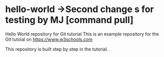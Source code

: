 # hello-world ->Second change s for testing by MJ [command pull]
Hello World repository for Git tutorial
This is an example repository for the Git tutoial on https://www.w3schools.com

This repository is built step by step in the tutorial.
